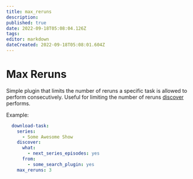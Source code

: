 ```yaml
---
title: max_reruns
description: 
published: true
date: 2022-09-18T05:08:04.126Z
tags: 
editor: markdown
dateCreated: 2022-09-18T05:08:01.604Z
---
```


# Max Reruns

Simple plugin that limits the number of reruns a specific task is allowed to perform consecutively. Useful for limiting the number of reruns [discover](discover) performs.

Example:

```YAML
  download-task:
    series:
      - Some Awesome Show
    discover:
      what:
        - next_series_episodes: yes
      from:
        - some_search_plugin: yes
    max_reruns: 3
```